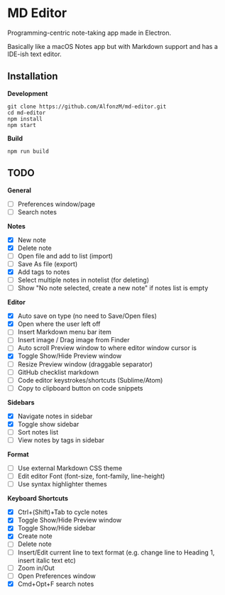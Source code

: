 MD Editor
===============

Programming-centric note-taking app made in Electron.

Basically like a macOS Notes app but with Markdown support and has a IDE-ish text editor.

## Installation

__Development__

```
git clone https://github.com/AlfonzM/md-editor.git
cd md-editor
npm install
npm start
```

__Build__

```
npm run build
```

## TODO

__General__
- [ ] Preferences window/page
- [ ] Search notes

__Notes__
- [x] New note
- [x] Delete note
- [ ] Open file and add to list (import)
- [ ] Save As file (export)
- [x] Add tags to notes
- [ ] Select multiple notes in notelist (for deleting)
- [ ] Show "No note selected, create a new note" if notes list is empty

__Editor__
- [x] Auto save on type (no need to Save/Open files)
- [x] Open where the user left off
- [ ] Insert Markdown menu bar item
- [ ] Insert image / Drag image from Finder
- [ ] Auto scroll Preview window to where editor window cursor is
- [x] Toggle Show/Hide Preview window
- [ ] Resize Preview window (draggable separator)
- [ ] GitHub checklist markdown
- [ ] Code editor keystrokes/shortcuts (Sublime/Atom)
- [ ] Copy to clipboard button on code snippets

__Sidebars__
- [x] Navigate notes in sidebar
- [x] Toggle show sidebar
- [ ] Sort notes list
- [ ] View notes by tags in sidebar

__Format__
- [ ] Use external Markdown CSS theme
- [ ] Edit editor Font (font-size, font-family, line-height)
- [ ] Use syntax highlighter themes

__Keyboard Shortcuts__
- [x] Ctrl+(Shift)+Tab to cycle notes
- [x] Toggle Show/Hide Preview window
- [x] Toggle Show/Hide sidebar
- [x] Create note
- [ ] Delete note
- [ ] Insert/Edit current line to text format (e.g. change line to Heading 1, insert italic text etc)
- [ ] Zoom in/Out
- [ ] Open Preferences window
- [x] Cmd+Opt+F search notes